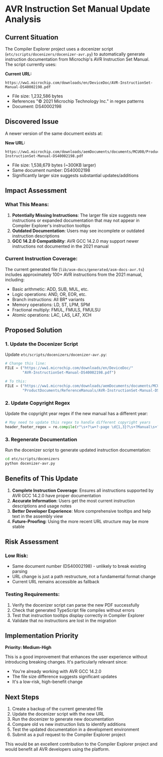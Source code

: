 # AVR Instruction Set Manual Update Analysis

## Current Situation

The Compiler Explorer project uses a docenizer script (`etc/scripts/docenizers/docenizer-avr.py`) to automatically generate instruction documentation from Microchip's AVR Instruction Set Manual. The script currently uses:

**Current URL:**
```
https://ww1.microchip.com/downloads/en/DeviceDoc/AVR-InstructionSet-Manual-DS40002198.pdf
```
- File size: 1,232,586 bytes
- References "© 2021 Microchip Technology Inc." in regex patterns
- Document: DS40002198

## Discovered Issue

A newer version of the same document exists at:

**New URL:**
```
https://ww1.microchip.com/downloads/aemDocuments/documents/MCU08/ProductDocuments/ReferenceManuals/AVR-InstructionSet-Manual-DS40002198.pdf
```
- File size: 1,538,679 bytes (~300KB larger)
- Same document number: DS40002198
- Significantly larger size suggests substantial updates/additions

## Impact Assessment

### What This Means:
1. **Potentially Missing Instructions**: The larger file size suggests new instructions or expanded documentation that may not appear in Compiler Explorer's instruction tooltips
2. **Outdated Documentation**: Users may see incomplete or outdated instruction descriptions
3. **GCC 14.2.0 Compatibility**: AVR GCC 14.2.0 may support newer instructions not documented in the 2021 manual

### Current Instruction Coverage:
The current generated file (`lib/asm-docs/generated/asm-docs-avr.ts`) includes approximately 100+ AVR instructions from the 2021 manual, including:
- Basic arithmetic: ADD, SUB, MUL, etc.  
- Logic operations: AND, OR, EOR, etc.
- Branch instructions: All BR* variants
- Memory operations: LD, ST, LPM, SPM
- Fractional multiply: FMUL, FMULS, FMULSU
- Atomic operations: LAC, LAS, LAT, XCH

## Proposed Solution

### 1. Update the Docenizer Script
Update `etc/scripts/docenizers/docenizer-avr.py`:

```python
# Change this line:
FILE = ("https://ww1.microchip.com/downloads/en/DeviceDoc/"
        "AVR-InstructionSet-Manual-DS40002198.pdf")

# To this:
FILE = ("https://ww1.microchip.com/downloads/aemDocuments/documents/MCU08/"
        "ProductDocuments/ReferenceManuals/AVR-InstructionSet-Manual-DS40002198.pdf")
```

### 2. Update Copyright Regex
Update the copyright year regex if the new manual has a different year:

```python
# May need to update this regex to handle different copyright years
header_footer_regex = re.compile(r"\s+?\w+?-page \d{1,3}?\s+?Manual\s+?\u00a9 202\d Microchip Technology Inc.\s+?AVR\u00ae Instruction Set Manual\s+?Instruction Description\s*", re.MULTILINE)
```

### 3. Regenerate Documentation
Run the docenizer script to generate updated instruction documentation:

```bash
cd etc/scripts/docenizers
python docenizer-avr.py
```

## Benefits of This Update

1. **Complete Instruction Coverage**: Ensures all instructions supported by AVR GCC 14.2.0 have proper documentation
2. **Accurate Information**: Users get the most current instruction descriptions and usage notes
3. **Better Developer Experience**: More comprehensive tooltips and help text in the assembly view
4. **Future-Proofing**: Using the more recent URL structure may be more stable

## Risk Assessment

### Low Risk:
- Same document number (DS40002198) - unlikely to break existing parsing
- URL change is just a path restructure, not a fundamental format change
- Current URL remains accessible as fallback

### Testing Requirements:
1. Verify the docenizer script can parse the new PDF successfully
2. Check that generated TypeScript file compiles without errors
3. Test that instruction tooltips display correctly in Compiler Explorer
4. Validate that no instructions are lost in the migration

## Implementation Priority

**Priority: Medium-High**

This is a good improvement that enhances the user experience without introducing breaking changes. It's particularly relevant since:
- You're already working with AVR GCC 14.2.0
- The file size difference suggests significant updates
- It's a low-risk, high-benefit change

## Next Steps

1. Create a backup of the current generated file
2. Update the docenizer script with the new URL
3. Run the docenizer to generate new documentation
4. Compare old vs new instruction lists to identify additions
5. Test the updated documentation in a development environment
6. Submit as a pull request to the Compiler Explorer project

This would be an excellent contribution to the Compiler Explorer project and would benefit all AVR developers using the platform.
